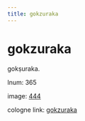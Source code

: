 ```yaml
---
title: gokzuraka
---
```


# gokzuraka

gokṣuraka. 

lnum: 365

image: [444](https://www.sanskrit-lexicon.uni-koeln.de/scans/csl-apidev/servepdf.php?dict=snp&page=444)

cologne link: [gokzuraka](https://sanskrit-lexicon.uni-koeln.de/scans/csl-apidev/getword.php?dict=snp&key=gokzuraka)

